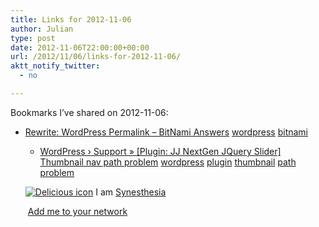 ```yaml
---
title: Links for 2012-11-06
author: Julian
type: post
date: 2012-11-06T22:00:00+00:00
url: /2012/11/06/links-for-2012-11-06/
aktt_notify_twitter:
  - no

---
```

Bookmarks I&#8217;ve shared on 2012-11-06:

  * [Rewrite: WordPress Permalink &#8211; BitNami Answers][1] 
    [wordpress][2] [bitnami][3] </li> 
    
      * [WordPress &rsaquo; Support &raquo; [Plugin: JJ NextGen JQuery Slider] Thumbnail nav path problem][4] 
        [wordpress][2] [plugin][5] [thumbnail][6] [path][7] [problem][8] </li> </ul> 
        
        <p class="deliciouslink">
          <a href="http://del.icio.us/synesthesia" title="See all my bookmarks on del.icio.us"><img src="https://www.synesthesia.co.uk/images/deliciousicon.jpg" alt="Delicious icon" /></a>&nbsp;I am <a href="http://del.icio.us/synesthesia" title="See all my bookmarks on del.icio.us">Synesthesia</a>
        </p>
        
        <p class="deliciouslink">
          <a href="http://del.icio.us/network?add=synesthesia" title="Add me to your del.icio.us network"><img src="https://www.synesthesia.co.uk/images/add.gif" alt="" /></a>&nbsp;<a href="http://del.icio.us/network?add=synesthesia" title="Add me to your del.icio.us network">Add me to your network</a>
        </p>

 [1]: http://answers.bitnami.org/questions/3986/rewrite-wordpress-permalink
 [2]: http://www.delicious.com/synesthesia/wordpress
 [3]: http://www.delicious.com/synesthesia/bitnami
 [4]: http://wordpress.org/support/topic/plugin-jj-nextgen-jquery-slider-thumbnail-nav-path-problem-1?replies=5
 [5]: http://www.delicious.com/synesthesia/plugin
 [6]: http://www.delicious.com/synesthesia/thumbnail
 [7]: http://www.delicious.com/synesthesia/path
 [8]: http://www.delicious.com/synesthesia/problem